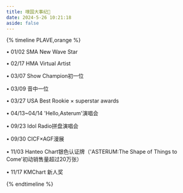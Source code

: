 ```yaml
---
title: 噗国大事纪🌠
date: 2024-5-26 10:21:18
aside: false
---
```


{% timeline PLAVE,orange %}

<!-- timeline 2024 -->

• 01/02  SMA New Wave Star 

• 02/17  HMA Virtual Artist 

• 03/07  Show Champion初一位 

• 03/09  音中一位

• 03/27  USA Best Rookie × superstar awards

• 04/13~04/14  'Hello,Asterum'演唱会

<!-- endtimeline -->

<!-- timeline 2023 -->

• 09/23  Idol Radio拼盘演唱会

• 09/30  CICF×AGF漫展

• 11/03  Hanteo Chart银色认证牌（'ASTERUM:The Shape of Things to Come'初动销售量超过20万张）

• 11/17  KMChart 新人奖 

<!-- endtimeline -->

{% endtimeline %}